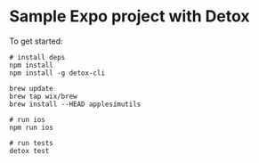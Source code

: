 # Sample Expo project with Detox

To get started:
```
# install deps
npm install
npm install -g detox-cli

brew update
brew tap wix/brew
brew install --HEAD applesimutils

# run ios
npm run ios

# run tests
detox test
```
